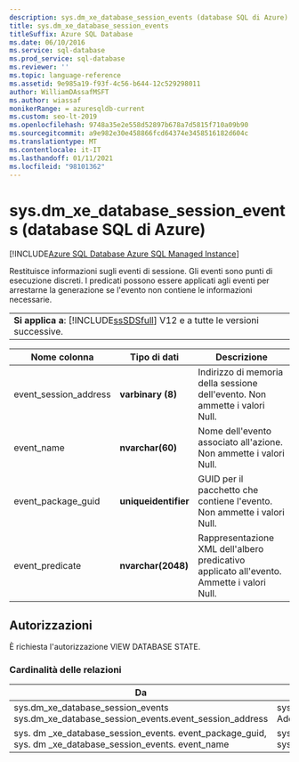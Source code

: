 ```yaml
---
description: sys.dm_xe_database_session_events (database SQL di Azure)
title: sys.dm_xe_database_session_events
titleSuffix: Azure SQL Database
ms.date: 06/10/2016
ms.service: sql-database
ms.prod_service: sql-database
ms.reviewer: ''
ms.topic: language-reference
ms.assetid: 9e985a19-f93f-4c56-b644-12c529298011
author: WilliamDAssafMSFT
ms.author: wiassaf
monikerRange: = azuresqldb-current
ms.custom: seo-lt-2019
ms.openlocfilehash: 9748a35e2e558d52897b678a7d5815f710a09b90
ms.sourcegitcommit: a9e982e30e458866fcd64374e3458516182d604c
ms.translationtype: MT
ms.contentlocale: it-IT
ms.lasthandoff: 01/11/2021
ms.locfileid: "98101362"
---
```

# <a name="sysdm_xe_database_session_events-azure-sql-database"></a>sys.dm_xe_database_session_events (database SQL di Azure)
[!INCLUDE[Azure SQL Database Azure SQL Managed Instance](../../includes/applies-to-version/asdb-asdbmi.md)]

  Restituisce informazioni sugli eventi di sessione. Gli eventi sono punti di esecuzione discreti. I predicati possono essere applicati agli eventi per arrestarne la generazione se l'evento non contiene le informazioni necessarie.  
  
||  
|-|  
|**Si applica a**: [!INCLUDE[ssSDSfull](../../includes/sssdsfull-md.md)] V12 e a tutte le versioni successive.|  
  
|Nome colonna|Tipo di dati|Descrizione|  
|-----------------|---------------|-----------------|  
|event_session_address|**varbinary (8)**|Indirizzo di memoria della sessione dell'evento. Non ammette i valori Null.|  
|event_name|**nvarchar(60)**|Nome dell'evento associato all'azione. Non ammette i valori Null.|  
|event_package_guid|**uniqueidentifier**|GUID per il pacchetto che contiene l'evento. Non ammette i valori Null.|  
|event_predicate|**nvarchar(2048)**|Rappresentazione XML dell'albero predicativo applicato all'evento. Ammette i valori Null.|  
  
## <a name="permissions"></a>Autorizzazioni  
 È richiesta l'autorizzazione VIEW DATABASE STATE.  
  
### <a name="relationship-cardinalities"></a>Cardinalità delle relazioni  
  
|Da|A|Relationship|  
|----------|--------|------------------|  
|sys.dm_xe_database_session_events sys.dm_xe_database_session_events.event_session_address|sys.dm_xe_database_sessions. Address|Molti-a-uno|  
|sys. dm _xe_database_session_events. event_package_guid, sys. dm _xe_database_session_events. event_name|sys.dm_xe_objects.name, sys.dm_xe_objects.package_guid|Molti-a-uno|  
  
  
